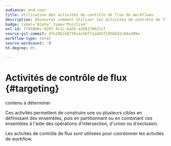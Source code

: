 ```yaml
---
audience: end-user
title: Utilisation des activités de contrôle de flux de workflows
description: Découvrez comment utiliser les activités de contrôle de flux dans les workflows web Adobe Campaign
badge: label="Alpha" type="Positive"
exl-id: ffd58dbc-9207-4c1c-bad5-a208378621cf
source-git-commit: d7e19b2d8730cacbbff1ad42f1956b32c84a309a
workflow-type: tm+mt
source-wordcount: '0'
ht-degree: 0%

---
```


# Activités de contrôle de flux {#targeting}

contenu à déterminer

<!--à reformuler-->Ces activités permettent de construire une ou plusieurs cibles en définissant des ensembles, puis en partitionnant ou en combinant ces ensembles à l&#39;aide des opérations d&#39;intersection, d&#39;union ou d&#39;exclusion.

Les activités de contrôle de flux sont utilisées pour coordonner les activités de workflow.

